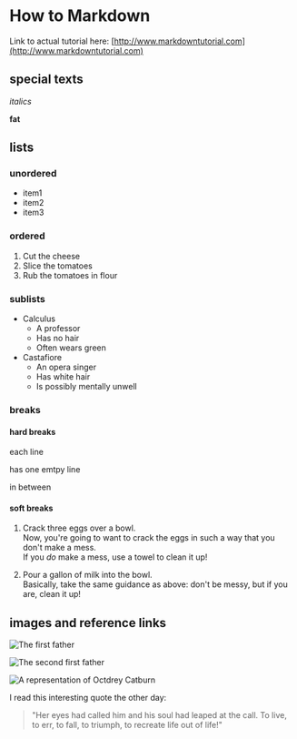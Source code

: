 # How to Markdown

Link to actual tutorial here: [http://www.markdowntutorial.com](http://www.markdowntutorial.com)

## special texts

*italics*

**fat**

## lists

### unordered

* item1
* item2
* item3

### ordered

1. Cut the cheese 
2. Slice the tomatoes
3. Rub the tomatoes in flour

### sublists

* Calculus
    * A professor
    * Has no hair
    * Often wears green
* Castafiore
    * An opera singer
    * Has white hair
    * Is possibly mentally unwell
    
### breaks

#### hard breaks

each line

has one emtpy line 

in between

#### soft breaks
1. Crack three eggs over a bowl.  
 Now, you're going to want to crack the eggs in such a way that you don't make a mess.  
 If you _do_ make a mess, use a towel to clean it up!

2. Pour a gallon of milk into the bowl.  
 Basically, take the same guidance as above: don't be messy, but if you are, clean it up!

## images and reference links
![The first father][First Father]

![The second first father][Second Father]

[First Father]: http://octodex.github.com/images/founding-father.jpg

[Second Father]: http://octodex.github.com/images/foundingfather_v2.png

![A representation of Octdrey Catburn](http://octodex.github.com/images/octdrey-catburn.jpg)

I read this interesting quote the other day:

> "Her eyes had called him and his soul had leaped at the call. To live, to err, to fall, to triumph, to recreate life out of life!"
